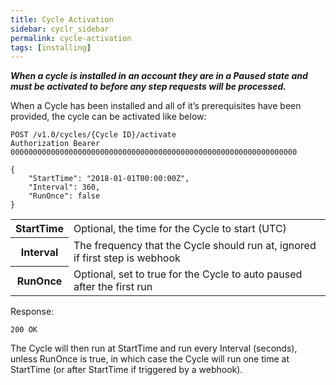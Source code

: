 ```yaml
---
title: Cycle Activation
sidebar: cyclr_sidebar
permalink: cycle-activation
tags: [installing]
---
```


_**When a cycle is installed in an account they are in a Paused state and must be activated to before any step requests will be processed.**_

When a Cycle has been installed and all of it’s prerequisites have been provided, the cycle can be activated like below:

    POST /v1.0/cycles/{Cycle ID}/activate
    Authorization Bearer 0000000000000000000000000000000000000000000000000000000000000000

    {
        "StartTime": "2018-01-01T00:00:00Z",
        "Interval": 360,
        "RunOnce": false
    }

<table>
    <tr>
        <th>StartTime</th>
        <td>Optional, the time for the Cycle to start (UTC)</td>
    </tr>
    <tr>
        <th>Interval</th>
        <td>The frequency that the Cycle should run at, ignored if first step is webhook</td>
    </tr>
    <tr>
        <th>RunOnce</th>
        <td>Optional, set to true for the Cycle to auto paused after the first run</td>
    </tr>
</table> 

Response:

    200 OK

The Cycle will then run at StartTime and run every Interval (seconds), unless RunOnce is true, in which case the Cycle will run one time at StartTime (or after StartTime if triggered by a webhook).